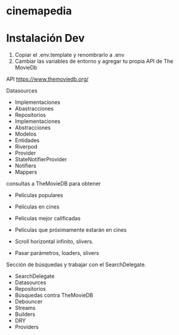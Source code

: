 # cinemapedia



# Instalación Dev
1. Copiar el .env.template y renombrarlo a .env
2. Cambiar las variables de entorno y agregar tu propia API de The MovieDb

API
https://www.themoviedb.org/


Datasources

- Implementaciones
- Abastracciones
- Repositorios
- Implementaciones
- Abstracciones
- Modelos
- Entidades
- Riverpod
- Provider
- StateNotifierProvider
- Notifiers
- Mappers


consultas a TheMovieDB para obtener
- Películas populares
- Películas en cines
- Películas mejor calificadas
- Películas que próximamente estarán en cines

- Scroll horizontal infinito, slivers.
- Pasar parámetros, loaders, slivers

Sección de búsquedas y trabajar con el SearchDelegate.
- SearchDelegate
- Datasources
- Repositorios
- Búsquedas contra TheMovieDB
- Debouncer
- Streams
- Builders
- DRY
- Providers